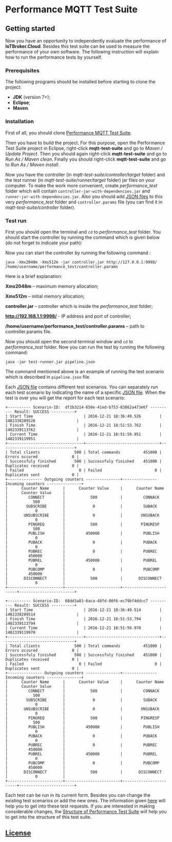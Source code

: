 # Performance MQTT Test Suite

## Getting started

Now you have an opportunity to independently evaluate the performance of **IoTBroker.Cloud**. Besides this test suite can be used to measure the performance of your own software. The following instruction will explain how to run the performance tests by yourself.

### Prerequisites

The following programs should be installed before starting to clone the project:

* **JDK** (version 7+);
* **Eclipse**;
* **Maven**.

### Installation

First of all, you should clone [Performance MQTT Test Suite](https://github.com/mobius-software-ltd/mqtt-test-suite).

Then you have to build the project. For this purpose, open the Performance Test Suite project in Eclipse, right-click **mqtt-test-suite** and go to _Maven / Update Project_. Then you should again right-click **mqtt-test-suite** and go to _Run As / Maven clean_. Finally you should right-click **mqtt-test-suite** and go to _Run As / Maven install_.

Now you have the controller (in _mqtt-test-suite/controller/target_ folder) and the test runner (in _mqtt-test-suite/runner/target_ folder) jar files on your computer.
To make the work more convenient, create _performance_test_ folder which will contain `controller-jar-with-dependencies.jar` and `runner-jar-with-dependencies.jar`.
Also you should add [JSON files](https://github.com/mobius-software-ltd/mqtt-test-suite/tree/master/docs/docs-suite/src/main/asciidoc/samples) to this very _performance_test_ folder and `controller.params` file (you can find it in _mqtt-test-suite/controller_ folder).


### Test run

First you should open the terminal and `cd` to _performance_test_ folder. You should start the controller by running the command which is given below (do not forget to indicate your path):
 

Now you can start the controller by running the following command :

```
java -Xmx2048m -Xms512m -jar controller.jar http://127.0.0.1:9998/ /home/username/performance_test/controller.params

```
Here is a brief explanation:

**Xmx2048m** – maximum memory allocation;

**Xms512m** – initial memory allocation;

**controller.jar** – controller which is inside the _performance_test_ folder;

**http://192.168.1.1:9998/** - IP address and port of controller;

**/home/username/performance_test/controller.params** – path to controller.params file.

Now you should open the second terminal window and `cd` to _performance_test_ folder. Now you can run the test by running the following command:
```
java -jar test-runner.jar pipeline.json
```
The command mentioned above is an example of running the test scenario which is described in `pipeline.json` file.

Each [JSON file](https://github.com/mobius-software-ltd/mqtt-test-suite/tree/master/docs/docs-suite/src/main/asciidoc/samples) contains different test scenarios. You can separately run each test scenario by indicating the name of a specific [JSON file](https://github.com/mobius-software-ltd/mqtt-test-suite/tree/master/docs/docs-suite/src/main/asciidoc/samples). When the test is over you will get the report for each test scenario:
```
+---------- Scenario-ID:  df2b3214-650e-41ed-b753-83862a473e6f ---------- Result: SUCCESS ----------+
| Start Time                      | 2016-12-21 18:36:49.526        | 1482338209526                  |
| Finish Time                     | 2016-12-21 18:51:53.762        | 1482339113762                  |
| Current Time                    | 2016-12-21 18:51:59.951        | 1482339119951                  |
+---------------------------------+--------------------------------+--------------------------------+
| Total clients               500 | Total commands          451000 | Errors occured               0 |
| Successfuly finished        500 | Successfuly finished    451000 | Duplicates received          0 |
| Failed                        0 | Failed                       0 | Duplicates sent              0 |
+--------------- Outgoing counters ---------------+--------------- Incoming counters ---------------+
|      Counter Name      |      Counter Value     |      Counter Name      |      Counter Value     |
|         CONNECT        |           500          |         CONNACK        |           500          |
|        SUBSCRIBE       |            0           |         SUBACK         |            0           |
|       UNSUBSCRIBE      |            0           |        UNSUBACK        |            0           |
|         PINGREQ        |           500          |        PINGRESP        |           500          |
|         PUBLISH        |         450000         |         PUBLISH        |            0           |
|         PUBACK         |            0           |         PUBACK         |            0           |
|         PUBREC         |            0           |         PUBREC         |         450000         |
|         PUBREL         |         450000         |         PUBREL         |            0           |
|         PUBCOMP        |            0           |         PUBCOMP        |         450000         |
|       DISCONNECT       |           500          |       DISCONNECT       |            0           |
+------------------------+------------------------+------------------------+------------------------+

+---------- Scenario-ID:  68dd3a83-6aca-48fd-80f6-ec79bf4ddcc7 ---------- Result: SUCCESS ----------+
| Start Time                      | 2016-12-21 18:36:49.514        | 1482338209514                  |
| Finish Time                     | 2016-12-21 18:51:53.794        | 1482339113794                  |
| Current Time                    | 2016-12-21 18:51:59.970        | 1482339119970                  |
+---------------------------------+--------------------------------+--------------------------------+
| Total clients               500 | Total commands          451000 | Errors occured               0 |
| Successfuly finished        500 | Successfuly finished    451000 | Duplicates received          0 |
| Failed                        0 | Failed                       0 | Duplicates sent              0 |
+--------------- Outgoing counters ---------------+--------------- Incoming counters ---------------+
|      Counter Name      |      Counter Value     |      Counter Name      |      Counter Value     |
|         CONNECT        |           500          |         CONNACK        |           500          |
|        SUBSCRIBE       |            0           |         SUBACK         |            0           |
|       UNSUBSCRIBE      |            0           |        UNSUBACK        |            0           |
|         PINGREQ        |           500          |        PINGRESP        |           500          |
|         PUBLISH        |         450000         |         PUBLISH        |            0           |
|         PUBACK         |            0           |         PUBACK         |            0           |
|         PUBREC         |            0           |         PUBREC         |         450000         |
|         PUBREL         |         450000         |         PUBREL         |            0           |
|         PUBCOMP        |            0           |         PUBCOMP        |         450000         |
|       DISCONNECT       |           500          |       DISCONNECT       |            0           |
+------------------------+------------------------+------------------------+------------------------+
```
Each test can be run in its current form.
Besides you can change the existing test scenarios or add the new ones.
The information given [here](https://github.com/mobius-software-ltd/mqtt-test-suite/blob/master/docs/docs-suite/src/main/asciidoc/Pipeline%20Test%20Scenario%20Parameters%20.adoc) will help you to get into these test requests. If you are interested in making considerable changes, the [Structure of Performance Test Suite](https://github.com/mobius-software-ltd/mqtt-test-suite/blob/master/docs/docs-suite/src/main/asciidoc/The%20Structure%20of%20Performance%20Test%20Suite.adoc) will help you to get into the structure of this test suite.
## [License](LICENSE.md)

